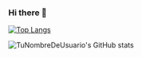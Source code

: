 ### Hi there 👋

<!--
**0LE6/0LE6** is a ✨ _special_ ✨ repository because its `README.md` (this file) appears on your GitHub profile.

Here are some ideas to get you started:

- 🔭 I’m currently working on ...
- 🌱 I’m currently learning ...
- 👯 I’m looking to collaborate on ...
- 🤔 I’m looking for help with ...
- 💬 Ask me about ...
- 📫 How to reach me: ...
- 😄 Pronouns: ...
- ⚡ Fun fact: ...
-->

<!--![Tus lenguajes más usados](https://github-readme-stats.vercel.app/api/top-langs/?username=0LE6&theme=blue-green)-->

<!--[![Top Langs](https://github-readme-stats.vercel.app/api/top-langs/?username=0LE6&layout=compact)](https://github.com/anuraghazra/github-readme-stats)-->
[![Top Langs](https://github-readme-stats.vercel.app/api/top-langs/?username=0LE6&layout=compact&theme=dark&bg_color=1A1B27&title_color=7C7C7C&icon_color=FFA07A&text_color=A9A9A9&border_color=4E4E4E)](https://github.com/anuraghazra/github-readme-stats)

![TuNombreDeUsuario's GitHub stats](https://tu-proyecto.vercel.app/api?username=0LE6&show_icons=true)


<!--![Top Langs](https://github-readme-stats.vercel.app/api/top-langs/?username=0LE6&theme=dark)-->


<!--[![LeetCode user tuusuario](https://img.shields.io/badge/LeetCode-tuusuario-green.svg)](https://leetcode.com/Kasatk)-->


<!--![tuusuario's GitHub stats](https://github-readme-stats.vercel.app/api?username=0LE6&show_icons=true)-->

<!--!![GitHub Activity Graph](https://activity-graph.herokuapp.com/graph?username=0LE6)-->


